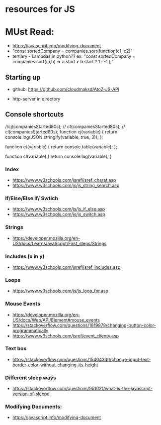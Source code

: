 # resources for JS

# MUst Read: 
- https://javascript.info/modifying-document
- "const sortedCompany = companies.sort(function(c1, c2)"
- tertiary - Lambdas in python?? ex: "const sortedCompany = companies.sort((a,b) => a.start > b.start ? 1 : -1 );" 


## Starting up
- github: https://github.com/cloudmaksd/AtoZ-JS-API

- http-server in directory

## Console shortcuts
//cj(companiesStarted80s);
// ct(companiesStarted80s);
// cl(companiesStarted80s);
function cj(variable) {
    return console.log(JSON.stringify(variable, true, 3));
};

function ct(variable) {
    return console.table(variable);
};

function cl(variable) {
    return console.log(variable);
}

### Index

- <https://www.w3schools.com/jsref/jsref_charat.asp>
- https://www.w3schools.com/js/js_string_search.asp

### If/Else/Else If/ Swtich

- <https://www.w3schools.com/js/js_if_else.asp>
- <https://www.w3schools.com/js/js_switch.asp>

### Strings

- <https://developer.mozilla.org/en-US/docs/Learn/JavaScript/First_steps/Strings>

### Includes (x in y)

- <https://www.w3schools.com/jsref/jsref_includes.asp>

### Loops

- <https://www.w3schools.com/js/js_loop_for.asp>

### Mouse Events
- https://developer.mozilla.org/en-US/docs/Web/API/Element#mouse_events
- https://stackoverflow.com/questions/1819878/changing-button-color-programmatically
- https://www.w3schools.com/jsref/event_clienty.asp

### Text box
- https://stackoverflow.com/questions/15404330/change-input-text-border-color-without-changing-its-height


### Different sleep ways
- https://stackoverflow.com/questions/951021/what-is-the-javascript-version-of-sleepd

### Modifying Documents: 
- https://javascript.info/modifying-document

